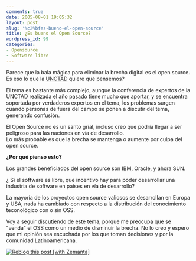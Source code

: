 ```yaml
---
comments: true
date: 2005-08-01 19:05:32
layout: post
slug: '%c2%bfes-bueno-el-open-source'
title: ¿Es bueno el Open Source?
wordpress_id: 99
categories:
- Opensource
- Software libre
---
```


Parece que la bala mágica para eliminar la brecha digital es el open source.  
Es eso lo que la [UNCTAD](http://www.unctad.org/sp/docs/c3em21d2_sp.pdf) quiere que pensemos?

El tema es bastante más complejo, aunque la conferencia de expertos de la UNCTAD realizada el año pasado tiene mucho que aportar, y se encuentra soportada por verdaderos expertos en el tema, los problemas surgen cuando personas de fuera del campo se ponen a discutir del tema, generando confusión.

  
El Open Source no es un santo grial, incluso creo que podría llegar a ser peligroso para las naciones en vía de desarrollo.   
Lo más probable es que la brecha se mantenga o aumente por culpa del open source.

**¿Por qué pienso esto?**

Los grandes beneficiados del open source son IBM, Oracle, y ahora SUN.

¿ Si el software es libre, que incentivo hay para poder desarrollar una industria de software en paises en vía de desarrollo?

La mayoría de los proyectos open source valiosos se desarrollan en Europa y USA, nada ha cambiado con respecto a la distribución del conocimiento teconológico con o sin OSS.

Voy a seguir discutiendo de este tema, porque me preocupa que se "venda" el OSS como un medio de disminuir la brecha. No lo creo y espero que mi opinión sea escuchada por los que toman decisiones y por la comunidad Latinoamericana.




[![Reblog this post [with Zemanta]](http://img.zemanta.com/reblog_e.png?x-id=b4a1d7af-fec4-4631-a7a5-6a9e4b73109f)](http://reblog.zemanta.com/zemified/b4a1d7af-fec4-4631-a7a5-6a9e4b73109f/)



